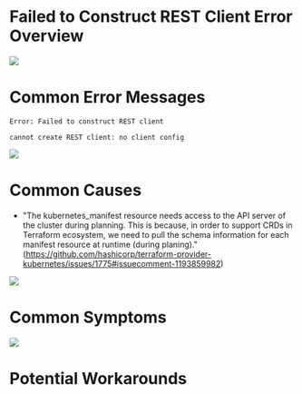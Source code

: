 # Failed to Construct REST Client Error Overview

![](https://github.com/JonmarCorpuz/SecondBrain/blob/main/Assets/Whitespace.png)

# Common Error Messages

```Text
Error: Failed to construct REST client

cannot create REST client: no client config
```

![](https://github.com/JonmarCorpuz/SecondBrain/blob/main/Assets/Whitespace.png)

# Common Causes

* "The kubernetes_manifest resource needs access to the API server of the cluster during planning. This is because, in order to support CRDs in Terraform ecosystem, we need to pull the schema information for each manifest resource at runtime (during planing)." (https://github.com/hashicorp/terraform-provider-kubernetes/issues/1775#issuecomment-1193859982)

![](https://github.com/JonmarCorpuz/SecondBrain/blob/main/Assets/Whitespace.png)

# Common Symptoms

![](https://github.com/JonmarCorpuz/SecondBrain/blob/main/Assets/Whitespace.png)

# Potential Workarounds
